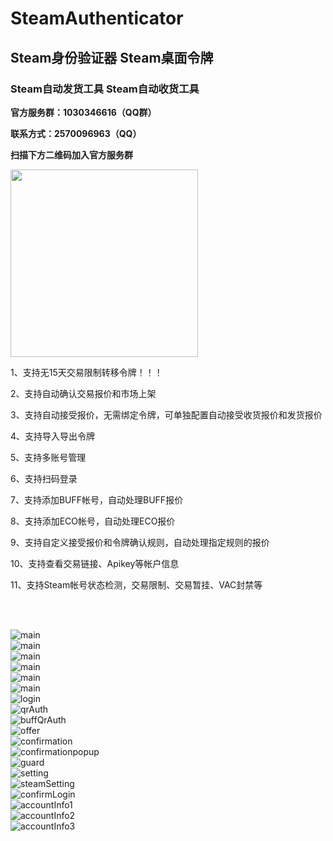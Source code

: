 # SteamAuthenticator
## Steam身份验证器 Steam桌面令牌
### Steam自动发货工具 Steam自动收货工具

<div>
  <p><strong>官方服务群：1030346616（QQ群）</strong></p>
  <p><strong>联系方式：2570096963（QQ）</strong></p>
  <p><strong>扫描下方二维码加入官方服务群</strong></p>
  <p><img src="/images/qqGroup.jpg" width="300" height="300" ></p>
</div>

<p>1、支持无15天交易限制转移令牌！！！</p>
<p>2、支持自动确认交易报价和市场上架</p>
<p>3、支持自动接受报价，无需绑定令牌，可单独配置自动接受收货报价和发货报价</p>
<p>4、支持导入导出令牌</p>
<p>5、支持多账号管理</p>
<p>6、支持扫码登录</p>
<p>7、支持添加BUFF帐号，自动处理BUFF报价</p>
<p>8、支持添加ECO帐号，自动处理ECO报价</p>
<p>9、支持自定义接受报价和令牌确认规则，自动处理指定规则的报价</p>
<p>10、支持查看交易链接、Apikey等帐户信息</p>
<p>11、支持Steam帐号状态检测，交易限制、交易暂挂、VAC封禁等</p>

<br /><br />

![main](images/1_main.png)<br />
![main](images/1_main_menu1.png)<br />
![main](images/1_main_menu2.png)<br />
![main](images/1_main_steam_menu.png)<br />
![main](images/2_main_buff.png)<br />
![main](images/2_main_buff_menu.png)<br />
![login](images/3_login.png)<br />
![qrAuth](images/4_qrAuth.png)<br />
![buffQrAuth](images/5_buffQrAuth.png)<br />
![offer](images/6_offer.png)<br />
![confirmation](images/7_confirmation.png)<br />
![confirmationpopup](images/8_confirmationpopup.png)<br />
![guard](images/9_guard.png)<br />
![setting](images/10_setting.png)<br />
![steamSetting](images/11_steamSetting.png)<br />
![confirmLogin](images/12_confirm_login.png)<br />
![accountInfo1](images/13_account_info_1.png)<br />
![accountInfo2](images/13_account_info_2.png)<br />
![accountInfo3](images/13_account_info_3.png)<br />



